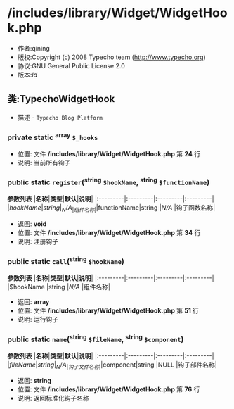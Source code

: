 # /includes/library/Widget/WidgetHook.php #
  * 作者:qining
  * 版权:Copyright (c) 2008 Typecho team (http://www.typecho.org)
  * 协议:GNU General Public License 2.0
  * 版本:$Id$

## 类:TypechoWidgetHook ##
  * 描述 - `Typecho Blog Platform`

### private static <sup>array</sup> `$_hooks` ###
  * 位置: 文件 **/includes/library/Widget/WidgetHook.php** 第 **24** 行
  * 说明: 当前所有钩子

### public static `register`(<sup>string</sup> `$hookName`, <sup>string</sup> `$functionName`) ###
**参数列表**
|**名称**|**类型**|**默认**|**说明**|
|:---------|:---------|:---------|:---------|
|$hookName |string    |_N/A_     |组件名称|
|$functionName|string    |_N/A_     |钩子函数名称|

  * 返回: **void**
  * 位置: 文件 **/includes/library/Widget/WidgetHook.php** 第 **34** 行
  * 说明: 注册钩子

### public static `call`(<sup>string</sup> `$hookName`) ###
**参数列表**
|**名称**|**类型**|**默认**|**说明**|
|:---------|:---------|:---------|:---------|
|$hookName |string    |_N/A_     |组件名称|

  * 返回: **array**
  * 位置: 文件 **/includes/library/Widget/WidgetHook.php** 第 **51** 行
  * 说明: 运行钩子

### public static `name`(<sup>string</sup> `$fileName`, <sup>string</sup> `$component`) ###
**参数列表**
|**名称**|**类型**|**默认**|**说明**|
|:---------|:---------|:---------|:---------|
|$fileName |string    |_N/A_     |钩子文件名称|
|$component|string    |NULL      |钩子部件名称|

  * 返回: **string**
  * 位置: 文件 **/includes/library/Widget/WidgetHook.php** 第 **76** 行
  * 说明: 返回标准化钩子名称